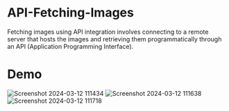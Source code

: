 # API-Fetching-Images

Fetching images using API integration involves connecting to a remote server that hosts the images and retrieving them programmatically through an API (Application Programming Interface). 

# Demo
![Screenshot 2024-03-12 111434](https://github.com/Mayakuntlaanitha/API-Fetching-Images/assets/156880599/39b2d443-4099-4d03-beed-9f8672634b25)
![Screenshot 2024-03-12 111638](https://github.com/Mayakuntlaanitha/API-Fetching-Images/assets/156880599/2b0dc230-1c65-4100-8f30-d466316f966c)
![Screenshot 2024-03-12 111718](https://github.com/Mayakuntlaanitha/API-Fetching-Images/assets/156880599/41786c78-2f2c-4545-b34e-20eb02926cf5)
